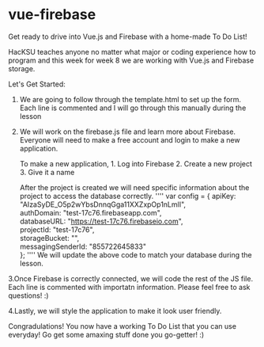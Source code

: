 # vue-firebase
Get ready to drive into Vue.js and Firebase with a home-made To Do List!

HacKSU teaches anyone no matter what major or coding experience how to program and this week for week 8 we are working with Vue.js and Firebase storage.

Let's Get Started:
   1.  We are going to follow through the template.html to set up the form. Each line is commented and I will go through this manually during the lesson 

   2. We will work on the firebase.js file and learn more about Firebase. Everyone will need to make a free account and login to make a new application.

         To make a new application, 
                 1. Log into Firebase
                 2. Create a new project
                 3. Give it a name 
    
        After the project is created we will need specific information about the project to access the database correctly.
              ''''
             var config = {
                apiKey: "AIzaSyDE_O5p2wYbsDnnqGga11XXZxpOp1nLmlI", <br>
                authDomain: "test-17c76.firebaseapp.com", <br>
                databaseURL: "https://test-17c76.firebaseio.com", <br>
                projectId: "test-17c76",  <br>
                storageBucket: "", <br>
                messagingSenderId: "855722645833" <br>
            };
            ''''
        We will update the above code to match your database during the lesson.

   3.Once Firebase is correctly connected, we will code the rest of the JS file. Each line is commented with importatn information. Please feel free to ask questions! :)

   4.Lastly, we will style the application to make it look user friendly.

Congradulations! You now have a working To Do List that you can use everyday! Go get some amaxing stuff done you go-getter! :)

